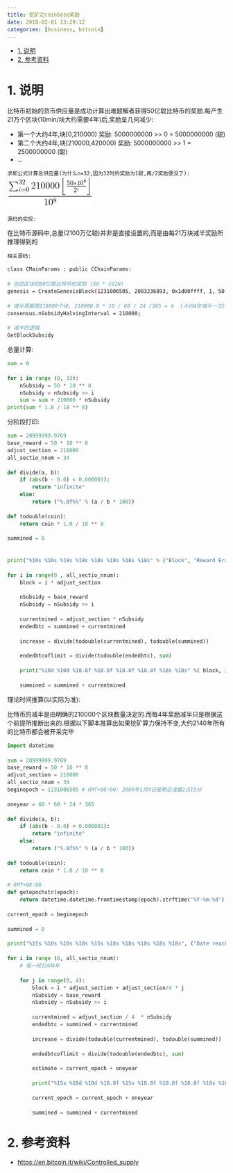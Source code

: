 ```yaml
---
title: 挖矿之coinbase奖励
date: 2018-02-01 13:29:12
categories: [business, bitcoin]
---
```


<!-- TOC -->

- [1. 说明](#1-说明)
- [2. 参考资料](#2-参考资料)

<!-- /TOC -->

<a id="markdown-1-说明" name="1-说明"></a>
# 1. 说明

比特币初始的货币供应量是成功计算出难题解者获得50亿聪比特币的奖励.每产生21万个区块(10min/块大约需要4年)后,奖励呈几何减少:

* 第一个大约4年,块[0,210000) 奖励: 5000000000 >> 0 = 5000000000 (聪)
* 第二个大约4年,块[210000,420000) 奖励: 5000000000 >> 1 = 2500000000 (聪)
* ...

`求和公式计算总供应量(为什么n=32,因为32时的奖励为1聪,再/2奖励便没了):`  
![](./pic/supplyformula.png)


`源码的实现:`

在比特币源码中,总量(2100万亿聪)并非是直接设置的,而是由每21万块减半奖励所推理得到的


`相关源码:`  
```bash
class CMainParams : public CChainParams:

# 创世区块的50亿聪比特币的奖励 (50 * COIN)
genesis = CreateGenesisBlock(1231006505, 2083236893, 0x1d00ffff, 1, 50 * COIN);

# 减半周期是210000个块, 210000.0 * 10 / 60 / 24 /365 = 4  (大约4年减半一次)
consensus.nSubsidyHalvingInterval = 210000;

# 减半的逻辑
GetBlockSubsidy
```

总量计算:
```python
sum = 0

for i in range (0, 33):
    nSubsidy = 50 * 10 ** 8
    nSubsidy = nSubsidy >> i
    sum = sum + 210000 * nSubsidy
print(sum * 1.0 / 10 ** 8)
```

分阶段打印:
```python
sum = 20999999.9769
base_reward = 50 * 10 ** 8
adjust_section = 210000
all_sectio_nnum = 34

def divide(a, b):
    if (abs(b - 0.0) < 0.000001):
        return "infinite"
    else:
        return ("%.8f%%" % (a / b * 100))

def todouble(coin):
    return coin * 1.0 / 10 ** 8

summined = 0


print("%10s %10s %18s %18s %18s %18s %18s %18s" % ("Block", "Reward Era", "BTC/block", "Start BTC", "BTC Added", "End BTC", "BTC Increase", "End BTC %% of Limit"))

for i in range(0 , all_sectio_nnum):
    block = i * adjust_section
    
    nSubsidy = base_reward
    nSubsidy = nSubsidy >> i
    
    currentmined = adjust_section * nSubsidy 
    endedbtc = summined + currentmined
    
    increase = divide(todouble(currentmined), todouble(summined))
    
    endedbtcoflimit = divide(todouble(endedbtc), sum)

    print("%10d %10d %18.8f %18.8f %18.8f %18.8f %18s %18s" %( block, i+1, todouble(nSubsidy), todouble(summined), todouble(currentmined), todouble(endedbtc), increase, endedbtcoflimit))

    summined = summined + currentmined

```

理论时间推算(以实际为准):

比特币的减半是由明确的210000个区块数量决定的.而每4年奖励减半只是根据这个前提所推断出来的.根据以下脚本推算出如果挖矿算力保持不变,大约2140年所有的比特币都会被开采完毕

```python
import datetime

sum = 20999999.9769
base_reward = 50 * 10 ** 8
adjust_section = 210000
all_sectio_nnum = 34
beginepoch = 1231006505 # GMT+08:00: 2009年1月4日星期日凌晨2点15分

oneyear = 60 * 60 * 24 * 365 

def divide(a, b):
    if (abs(b - 0.0) < 0.000001):
        return "infinite"
    else:
        return ("%.8f%%" % (a / b * 100))
        
def todouble(coin):
    return coin * 1.0 / 10 ** 8

# GMT+08:00
def getepochstr(epoch):
    return datetime.datetime.fromtimestamp(epoch).strftime('%Y-%m-%d')

current_epoch = beginepoch

summined = 0

print("%15s %10s %10s %18s %15s %18s %18s %18s %18s %18s", ("Date reached", "Block","Reward Era", "BTC/block", "Year (estimate)", "Start BTC", "BTC Added", "End BTC", "BTC Increase", "End BTC % of Limit"))

for i in range (0, all_sectio_nnum):
    # 每一轮打印4年
    
    for j in range(0, 4):
        block = i * adjust_section + adjust_section/4 * j
        nSubsidy = base_reward
        nSubsidy = nSubsidy >> i

        currentmined = adjust_section / 4  * nSubsidy 
        endedbtc = summined + currentmined
        
        increase = divide(todouble(currentmined), todouble(summined))
         
        endedbtcoflimit = divide(todouble(endedbtc), sum)
        
        estimate = current_epoch + oneyear

        print("%15s %10d %10d %18.8f %15s %18.8f %18.8f %18.8f %18s %18s" % (getepochstr(current_epoch), block, i+1, todouble(nSubsidy), getepochstr(estimate), todouble(summined),todouble(currentmined), todouble(endedbtc),increase, endedbtcoflimit ))

        current_epoch = current_epoch + oneyear

        summined = summined + currentmined
```


<a id="markdown-2-参考资料" name="2-参考资料"></a>
# 2. 参考资料

* https://en.bitcoin.it/wiki/Controlled_supply

